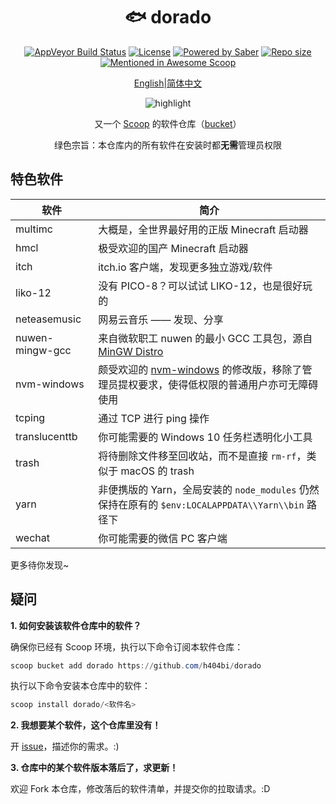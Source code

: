 <div align="center">
    <h1 align="center">🐟 dorado</h1>
    <p align="center">
        <a href="https://ci.appveyor.com/project/h404bi/dorado/branch/master"><img src="https://img.shields.io/appveyor/ci/h404bi/dorado/master.svg?style=flat-square&label=AppVeyor&logo=appveyor" alt="AppVeyor Build Status"></a>
        <a href="https://github.com/h404bi/dorado/blob/master/LICENSE"><img src="https://img.shields.io/github/license/h404bi/dorado.svg?style=flat-square" alt="License"></a>
        <a href="https://www.microsoft.com/en-us/windows"><img src="https://img.shields.io/badge/Target-Windows%2010-0067B8.svg?style=flat-square" alt="Powered by Saber" /></a>
        <a href="https://github.com/h404bi/dorado"><img src="https://img.shields.io/github/repo-size/h404bi/dorado.svg?style=flat-square" alt="Repo size"></a>
        <a href="https://github.com/h404bi/awesome-scoop/blob/master/README.md" title="Awesome Scoop"><img src="https://awesome.re/mentioned-badge-flat.svg" alt="Mentioned in Awesome Scoop"></a>
    </p>
    <p align="center">
        <a href="README.md">English</a>|<a href="README_CN.md">简体中文</a>
    </p>
    <p align="center"><img align="center" src="https://www.h404bi.com/uploads/2018/05/20180512002.gif" alt="highlight" /></p>
    <p align="center">
        又一个 <a href="https://github.com/lukesampson/scoop">Scoop</a> 的软件仓库（<a href="https://github.com/lukesampson/scoop/wiki/Buckets">bucket</a>）
    </p>
    <p align="center">
        绿色宗旨：本仓库内的所有软件在安装时都<strong>无需</strong>管理员权限
    </p>
</div>

特色软件
------------

| 软件 | 简介 |
|----------|-------------|
| multimc | 大概是，全世界最好用的正版 Minecraft 启动器 |
| hmcl | 极受欢迎的国产 Minecraft 启动器 |
| itch | itch.io 客户端，发现更多独立游戏/软件 |
| liko-12 | 没有 PICO-8？可以试试 LIKO-12，也是很好玩的 |
| neteasemusic | 网易云音乐 —— 发现、分享 |
| nuwen-mingw-gcc | 来自微软职工 nuwen 的最小 GCC 工具包，源自 [MinGW Distro](https://nuwen.net/mingw.html) |
| nvm-windows | 颇受欢迎的 [nvm-windows](https://github.com/coreybutler/nvm-windows) 的修改版，移除了管理员提权要求，使得低权限的普通用户亦可无障碍使用 |
| tcping | 通过 TCP 进行 ping 操作 |
| translucenttb | 你可能需要的 Windows 10 任务栏透明化小工具 |
| trash | 将待删除文件移至回收站，而不是直接 `rm-rf`，类似于 macOS 的 trash |
| yarn | 非便携版的 Yarn，全局安装的 `node_modules` 仍然保持在原有的 `$env:LOCALAPPDATA\\Yarn\\bin` 路径下 |
| wechat | 你可能需要的微信 PC 客户端 |

更多待你发现~

疑问
--------

**1. 如何安装该软件仓库中的软件？**

确保你已经有 Scoop 环境，执行以下命令订阅本软件仓库：

``` powershell
scoop bucket add dorado https://github.com/h404bi/dorado
```

执行以下命令安装本仓库中的软件：

``` powershell
scoop install dorado/<软件名>
```

**2. 我想要某个软件，这个仓库里没有！**

开 [issue](https://github.com/h404bi/dorado/issues)，描述你的需求。:)

**3. 仓库中的某个软件版本落后了，求更新！**

欢迎 Fork 本仓库，修改落后的软件清单，并提交你的拉取请求。:D
